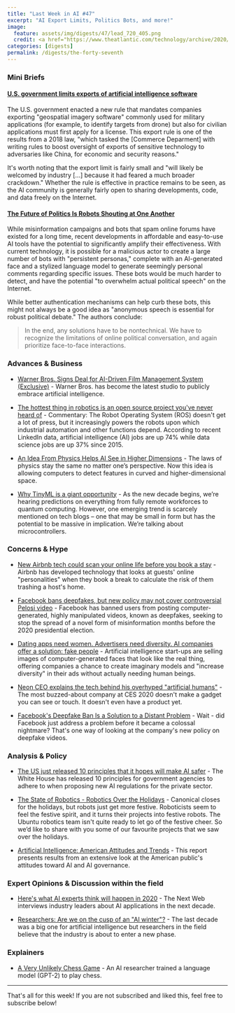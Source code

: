 ```yaml
---
title: "Last Week in AI #47"
excerpt: "AI Export Limits, Politics Bots, and more!"
image: 
  feature: assets/img/digests/47/lead_720_405.png
  credit: <a href="https://www.theatlantic.com/technology/archive/2020/01/future-politics-bots-drowning-out-humans/604489/"> THE ATLANTIC / GETTY
categories: [digests]
permalink: /digests/the-forty-seventh
---
```


### Mini Briefs

#### [U.S. government limits exports of artificial intelligence software](https://www.reuters.com/article/us-usa-artificial-intelligence-idUSKBN1Z21PT)

The U.S. government enacted a new rule that mandates companies exporting "geospatial imagery software" commonly used for military applications (for example, to identify targets from drone) but also for civilian applications must first apply for a license.
This export rule is one of the results from a 2018 law, "which tasked the \[Commerce Deparment\] with writing rules to boost oversight of exports of sensitive technology to adversaries like China, for economic and security reasons."

It's worth noting that the export limit is fairly small and "will likely be welcomed by industry \[...\] because it had feared a much broader crackdown."
Whether the rule is effective in practice remains to be seen, as the AI community is generally fairly open to sharing developments, code, and data freely on the Internet.

#### [The Future of Politics Is Robots Shouting at One Another](https://www.theatlantic.com/technology/archive/2020/01/future-politics-bots-drowning-out-humans/604489/)

While misinformation campaigns and bots that spam online forums have existed for a long time, recent developments in affordable and easy-to-use AI tools have the potential to significantly amplify their effectiveness.
With current technology, it is possible for a malicious actor to create a large number of bots with "persistent personas," complete with an AI-generated face and a stylized language model to generate seemingly personal comments regarding specific issues. 
These bots would be much harder to detect, and have the potential "to overwhelm actual political speech" on the Internet.

While better authentication mechanisms can help curb these bots, this might not always be a good idea as "anonymous speech is essential for robust political debate."
The authors conclude:

> In the end, any solutions have to be nontechnical. We have to recognize the limitations of online political conversation, and again prioritize face-to-face interactions.

### Advances & Business

* [Warner Bros. Signs Deal for AI-Driven Film Management System (Exclusive)](https://www.hollywoodreporter.com/news/warner-bros-signs-deal-ai-driven-film-management-system-1268036) - Warner Bros. has become the latest studio to publicly embrace artificial intelligence.

* [The hottest thing in robotics is an open source project you've never heard of](https://www.techrepublic.com/article/the-hottest-thing-in-robotics-is-an-open-source-project-youve-never-heard-of/) - Commentary: The Robot Operating System (ROS) doesn't get a lot of press, but it increasingly powers the robots upon which industrial automation and other functions depend. According to recent LinkedIn data, artificial intelligence (AI) jobs are up 74% while data science jobs are up 37% since 2015.

* [An Idea From Physics Helps AI See in Higher Dimensions](https://www.quantamagazine.org/an-idea-from-physics-helps-ai-see-in-higher-dimensions-20200109/) - The laws of physics stay the same no matter one’s perspective. Now this idea is allowing computers to detect features in curved and higher-dimensional space.

* [Why TinyML is a giant opportunity](https://venturebeat.com/2020/01/11/why-tinyml-is-a-giant-opportunity/) - As the new decade begins, we’re hearing predictions on everything from fully remote workforces to quantum computing. However, one emerging trend is scarcely mentioned on tech blogs – one that may be small in form but has the potential to be massive in implication. We’re talking about microcontrollers.

### Concerns & Hype

* [New Airbnb tech could scan your online life before you book a stay](https://www.standard.co.uk/tech/airbnb-software-scan-online-life-suitable-guest-a4325551.html) - Airbnb has developed technology that looks at guests' online "personalities" when they book a break to calculate the risk of them trashing a host's home.

* [Facebook bans deepfakes, but new policy may not cover controversial Pelosi video](https://www.washingtonpost.com/technology/2020/01/06/facebook-ban-deepfakes-sources-say-new-policy-may-not-cover-controversial-pelosi-video/) - Facebook has banned users from posting computer-generated, highly manipulated videos, known as deepfakes, seeking to stop the spread of a novel form of misinformation months before the 2020 presidential election.

* [Dating apps need women. Advertisers need diversity. AI companies offer a solution: fake people](https://www.washingtonpost.com/technology/2020/01/07/dating-apps-need-women-advertisers-need-diversity-ai-companies-offer-solution-fake-people/) - Artificial intelligence start-ups are selling images of computer-generated faces that look like the real thing, offering companies a chance to create imaginary models and "increase diversity" in their ads without actually needing human beings.

* [Neon CEO explains the tech behind his overhyped "artificial humans"](https://www.theverge.com/2020/1/8/21056424/neon-ceo-artificial-humans-samsung-ai-ces-2020) - The most buzzed-about company at CES 2020 doesn't make a gadget you can see or touch. It doesn't even have a product yet.

* [Facebook's Deepfake Ban Is a Solution to a Distant Problem](https://www.wired.com/story/facebook-deepfake-ban-disinformation/) - Wait - did Facebook just address a problem before it became a colossal nightmare? That's one way of looking at the company's new policy on deepfake videos.

### Analysis & Policy

* [The US just released 10 principles that it hopes will make AI safer](https://www.technologyreview.com/s/615015/ai-regulatory-principles-us-white-house-american-ai-initiatve/#Echobox=1578413684) - The White House has released 10 principles for government agencies to adhere to when proposing new AI regulations for the private sector.

* [The State of Robotics - Robotics Over the Holidays](https://ubuntu.com/blog/the-state-of-robotics-robotics-over-the-holidays) - Canonical closes for the holidays, but robots just get more festive. Roboticists seem to feel the festive spirit, and it turns their projects into festive robots. The Ubuntu robotics team isn't quite ready to let go of the festive cheer. So we’d like to share with you some of our favourite projects that we saw over the holidays. 

* [Artificial Intelligence: American Attitudes and Trends](https://governanceai.github.io/US-Public-Opinion-Report-Jan-2019/) - This report presents results from an extensive look at the American public's attitudes toward AI and AI governance.

### Expert Opinions & Discussion within the field

* [Here's what AI experts think will happen in 2020](https://thenextweb.com/artificial-intelligence/2020/01/03/heres-what-ai-experts-think-will-happen-in-2020/) - The Next Web interviews industry leaders about AI applications in the next decade.

* [Researchers: Are we on the cusp of an "AI winter"?](https://www.bbc.co.uk/news/amp/technology-51064369) - The last decade was a big one for artificial intelligence but researchers in the field believe that the industry is about to enter a new phase.

### Explainers

* [A Very Unlikely Chess Game](https://slatestarcodex.com/2020/01/06/a-very-unlikely-chess-game/) - An AI researcher trained a language model (GPT-2) to play chess.

<hr>

That's all for this week! If you are not subscribed and liked this, feel free to subscribe below!
